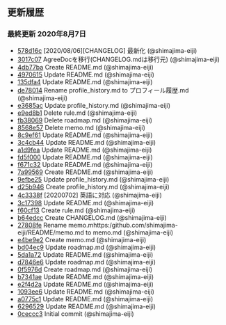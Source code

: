 ## 更新履歴

### 最終更新 2020年8月7日
- [578d16c](https://github.com/shimajima-eiji/README/commit/578d16cd554611154f3cb8cb51c0de0044d67c82) [2020/08/06][CHANGELOG] 最新化 (@shimajima-eiji)
- [3017c07](https://github.com/shimajima-eiji/README/commit/3017c0758abbde431d75d28357343ac5e48be96b) AgreeDocを移行(CHANGELOG.mdは移行元) (@shimajima-eiji)
- [4db77ba](https://github.com/shimajima-eiji/README/commit/4db77baec56cfbacea52ab1c21f26f05376f0fea) Create README.md (@shimajima-eiji)
- [4970615](https://github.com/shimajima-eiji/README/commit/4970615ba10775bc9f72280dd76bf09eb65965fc) Update README.md (@shimajima-eiji)
- [135dfa4](https://github.com/shimajima-eiji/README/commit/135dfa4ded80dcfb8e9cf4b71fc67146c06be9c0) Update README.md (@shimajima-eiji)
- [de78014](https://github.com/shimajima-eiji/README/commit/de78014a7e5fa954edcfca5c2bb4931531149f0a) Rename profile_history.md to プロフィール履歴.md (@shimajima-eiji)
- [e3685ac](https://github.com/shimajima-eiji/README/commit/e3685ac10c0c2b778c763cff101469b85ccdbc2a) Update profile_history.md (@shimajima-eiji)
- [e9ed8b1](https://github.com/shimajima-eiji/README/commit/e9ed8b1ee9019373d9fce765df68b1a8f711a7a6) Delete rule.md (@shimajima-eiji)
- [fb38069](https://github.com/shimajima-eiji/README/commit/fb380699f75ebe7ea3193d78635e03e646475ab2) Delete roadmap.md (@shimajima-eiji)
- [8568e57](https://github.com/shimajima-eiji/README/commit/8568e57e169ba79b65504c02672c576ee2c314e4) Delete memo.md (@shimajima-eiji)
- [8c9ef61](https://github.com/shimajima-eiji/README/commit/8c9ef613950016c4fc25bbd9cad9faba26bf1287) Update README.md (@shimajima-eiji)
- [3c4cb44](https://github.com/shimajima-eiji/README/commit/3c4cb4446b517b53574f19898cc4f1447816c4e0) Update README.md (@shimajima-eiji)
- [a1d9fea](https://github.com/shimajima-eiji/README/commit/a1d9fea40862649ad00535209d11bb970eee7d90) Update README.md (@shimajima-eiji)
- [fd5f000](https://github.com/shimajima-eiji/README/commit/fd5f0005a3e1009332cec6c0e293193e9028a1b7) Update README.md (@shimajima-eiji)
- [f671c32](https://github.com/shimajima-eiji/README/commit/f671c322318ca05e4dfe4923febe507309ea8b84) Update README.md (@shimajima-eiji)
- [7a99569](https://github.com/shimajima-eiji/README/commit/7a995695b8a798fffdba09c8342a29ca9fc1155d) Create README.md (@shimajima-eiji)
- [9efbe25](https://github.com/shimajima-eiji/README/commit/9efbe25c30fea914c5f906aaaa0f8b27b318d4d9) Update profile_history.md (@shimajima-eiji)
- [d25b946](https://github.com/shimajima-eiji/README/commit/d25b946a89506d84d613ce2245bbe897ab1328a4) Create profile_history.md (@shimajima-eiji)
- [4c3338f](https://github.com/shimajima-eiji/README/commit/4c3338f65a9f4a8663f64a1b48cfd488fac1a5c9) [20200702] 英語に対応 (@shimajima-eiji)
- [3c17398](https://github.com/shimajima-eiji/README/commit/3c173981ba83a564a32fad79be854c2bbd19c11f) Update README.md (@shimajima-eiji)
- [f60cf13](https://github.com/shimajima-eiji/README/commit/f60cf130d1a05626f7f1f4d156d8e79501fa6d4c) Create rule.md (@shimajima-eiji)
- [b64edcc](https://github.com/shimajima-eiji/README/commit/b64edcc542836aead9ea8b856b29fc14e9473247) Create CHANGELOG.md (@shimajima-eiji)
- [27808fe](https://github.com/shimajima-eiji/README/commit/27808fe737d0982ba11d1b563b26e090700c9542) Rename memo.mhttps:/github.com/shimajima-eiji/README/memo.md to memo.md (@shimajima-eiji)
- [e4be9e2](https://github.com/shimajima-eiji/README/commit/e4be9e27665be84e491a4b915a0816a080b0b3b9) Create memo.md (@shimajima-eiji)
- [bd04ec9](https://github.com/shimajima-eiji/README/commit/bd04ec927c2a94a9edacfeef1f2eebf18280a89d) Update roadmap.md (@shimajima-eiji)
- [5da1a72](https://github.com/shimajima-eiji/README/commit/5da1a72edc2369a3a03f432e120c506e0f442f4f) Update README.md (@shimajima-eiji)
- [d7846e6](https://github.com/shimajima-eiji/README/commit/d7846e65a22ecadcad03e92b392ec47396930217) Update roadmap.md (@shimajima-eiji)
- [0f5976d](https://github.com/shimajima-eiji/README/commit/0f5976d0c922ff7a5e952093a3b9bf478a0223ce) Create roadmap.md (@shimajima-eiji)
- [b7341ae](https://github.com/shimajima-eiji/README/commit/b7341aebbd9752105b78e087be30ab3c90535613) Update README.md (@shimajima-eiji)
- [e2f4d2a](https://github.com/shimajima-eiji/README/commit/e2f4d2a910cfa978d6a71752eeff566a08395fa9) Update README.md (@shimajima-eiji)
- [1093ee6](https://github.com/shimajima-eiji/README/commit/1093ee67b1e0e3f5af3829f4daa824c0b93a72ff) Update README.md (@shimajima-eiji)
- [a0775c1](https://github.com/shimajima-eiji/README/commit/a0775c1e3ac7a609997fa3c16aab4ede4d08d9c9) Update README.md (@shimajima-eiji)
- [6296529](https://github.com/shimajima-eiji/README/commit/62965292f71f1fbb4a7b6fc072ddf45b62d6887c) Update README.md (@shimajima-eiji)
- [0ceccc3](https://github.com/shimajima-eiji/README/commit/0ceccc34621204785a1be4c8b781f005d76b2ac9) Initial commit (@shimajima-eiji)